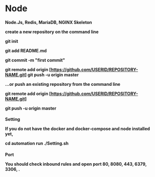 # Node
<h4>Node.Js, Redis, MariaDB, NGINX Skeleton


create a new repository on the command line

git init

git add README.md

git commit -m "first commit"

git remote add origin [https://github.com/USERID/REPOSITORY-NAME.git]
git push -u origin master


…or push an existing repository from the command line

git remote add origin [https://github.com/USERID/REPOSITORY-NAME.git]

git push -u origin master


<h4>Setting

If you do not have the docker and docker-compose and node installed yet, 

cd automation 
run ./Setting.sh


<h4>Port

You should check inbound rules and open port 80, 8080, 443, 6379, 3306, .
